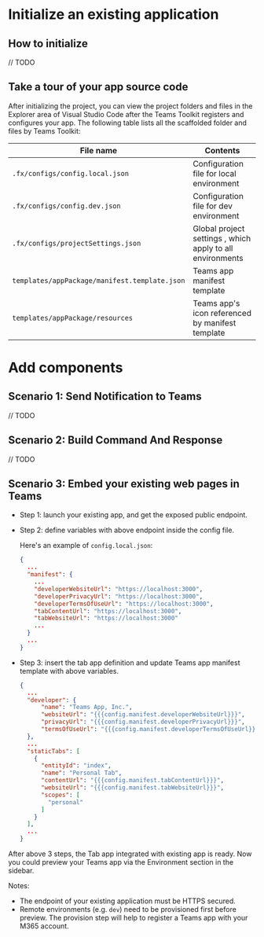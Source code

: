 # Initialize an existing application

## How to initialize

// TODO

## Take a tour of your app source code

After initializing the project, you can view the project folders and files in the Explorer area of Visual Studio Code after the Teams Toolkit registers and configures your app. The following table lists all the scaffolded folder and files by Teams Toolkit:

| File name | Contents |
|- | -|
|`.fx/configs/config.local.json`| Configuration file for local environment |
|`.fx/configs/config.dev.json`| Configuration file for dev environment |
|`.fx/configs/projectSettings.json`| Global project settings , which apply to all environments |
|`templates/appPackage/manifest.template.json`|Teams app manifest template|
|`templates/appPackage/resources`|Teams app's icon referenced by manifest template|

# Add components

## Scenario 1: Send Notification to Teams

// TODO

## Scenario 2: Build Command And Response

// TODO

## Scenario 3: Embed your existing web pages in Teams

* Step 1: launch your existing app, and get the exposed public endpoint.
* Step 2: define variables with above endpoint inside the config file.

  Here's an example of `config.local.json`:
  ```json
  {
    ...
    "manifest": {
      ...
      "developerWebsiteUrl": "https://localhost:3000",
      "developerPrivacyUrl": "https://localhost:3000",
      "developerTermsOfUseUrl": "https://localhost:3000",
      "tabContentUrl": "https://localhost:3000",
      "tabWebsiteUrl": "https://localhost:3000"
      ...
    }
    ...
  }
  ```
* Step 3: insert the tab app definition and update Teams app manifest template with above variables.

  ```json
  {
    ...
    "developer": {
        "name": "Teams App, Inc.",
        "websiteUrl": "{{{config.manifest.developerWebsiteUrl}}}",
        "privacyUrl": "{{{config.manifest.developerPrivacyUrl}}}",
        "termsOfUseUrl": "{{{config.manifest.developerTermsOfUseUrl}}}"
    },
    ...
    "staticTabs": [
      {
        "entityId": "index",
        "name": "Personal Tab",
        "contentUrl": "{{{config.manifest.tabContentUrl}}}",
        "websiteUrl": "{{{config.manifest.tabWebsiteUrl}}}",
        "scopes": [
          "personal"
        ]
      }
    ],
    ...
  }
  ```

After above 3 steps, the Tab app integrated with existing app is ready. Now you could preview your Teams app via the Environment section in the sidebar.

Notes:
* The endpoint of your existing application must be HTTPS secured.
* Remote environments (e.g. `dev`) need to be provisioned first before preview. The provision step will help to register a Teams app with your M365 account.